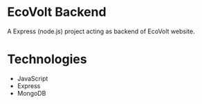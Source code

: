 # EcoVolt Backend
A Express (node.js) project acting as backend of EcoVolt website.

# Technologies
- JavaScript
- Express
- MongoDB
